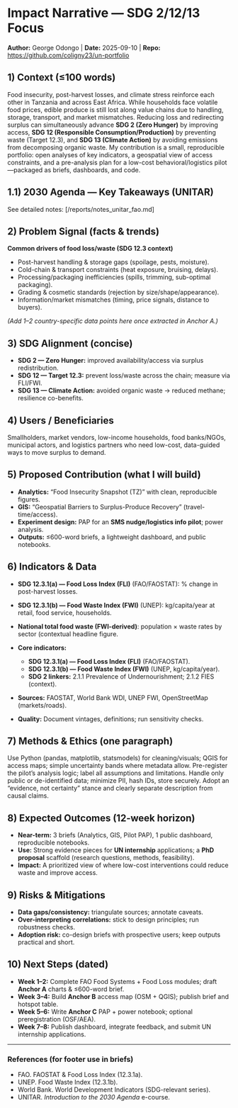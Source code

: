 # Impact Narrative — SDG 2/12/13 Focus
**Author:** George Odongo  |  **Date:** 2025-09-10  |  **Repo:** <https://github.com/coligny23/un-portfolio>

## 1) Context (≤100 words)
Food insecurity, post-harvest losses, and climate stress reinforce each other in Tanzania and across East Africa. While households face volatile food prices, edible produce is still lost along value chains due to handling, storage, transport, and market mismatches. Reducing loss and redirecting surplus can simultaneously advance **SDG 2 (Zero Hunger)** by improving access, **SDG 12 (Responsible Consumption/Production)** by preventing waste (Target 12.3), and **SDG 13 (Climate Action)** by avoiding emissions from decomposing organic waste. My contribution is a small, reproducible portfolio: open analyses of key indicators, a geospatial view of access constraints, and a pre-analysis plan for a low-cost behavioral/logistics pilot—packaged as briefs, dashboards, and code.
## 1.1) 2030 Agenda — Key Takeaways (UNITAR)
See detailed notes: [/reports/notes_unitar_fao.md]

## 2) Problem Signal (facts & trends)
**Common drivers of food loss/waste (SDG 12.3 context)**
- Post-harvest handling & storage gaps (spoilage, pests, moisture).
- Cold-chain & transport constraints (heat exposure, bruising, delays).
- Processing/packaging inefficiencies (spills, trimming, sub-optimal packaging).
- Grading & cosmetic standards (rejection by size/shape/appearance).
- Information/market mismatches (timing, price signals, distance to buyers).

*(Add 1–2 country-specific data points here once extracted in Anchor A.)*

## 3) SDG Alignment (concise)
- **SDG 2 — Zero Hunger:** improved availability/access via surplus redistribution.  
- **SDG 12 — Target 12.3:** prevent loss/waste across the chain; measure via FLI/FWI.  
- **SDG 13 — Climate Action:** avoided organic waste → reduced methane; resilience co-benefits.

## 4) Users / Beneficiaries
Smallholders, market vendors, low-income households, food banks/NGOs, municipal actors, and logistics partners who need low-cost, data-guided ways to move surplus to demand.

## 5) Proposed Contribution (what I will build)
- **Analytics:** “Food Insecurity Snapshot (TZ)” with clean, reproducible figures.  
- **GIS:** “Geospatial Barriers to Surplus-Produce Recovery” (travel-time/access).  
- **Experiment design:** PAP for an **SMS nudge/logistics info pilot**; power analysis.  
- **Outputs:** ≤600-word briefs, a lightweight dashboard, and public notebooks.

## 6) Indicators & Data
- **SDG 12.3.1(a) — Food Loss Index (FLI)** (FAO/FAOSTAT): % change in post-harvest losses.
- **SDG 12.3.1(b) — Food Waste Index (FWI)** (UNEP): kg/capita/year at retail, food service, households.
- **National total food waste (FWI-derived)**: population × waste rates by sector (contextual headline figure.

- **Core indicators:**  
  - **SDG 12.3.1(a) — Food Loss Index (FLI)** (FAO/FAOSTAT).  
  - **SDG 12.3.1(b) — Food Waste Index (FWI)** (UNEP, kg/capita/year).  
  - **SDG 2 linkers:** 2.1.1 Prevalence of Undernourishment; 2.1.2 FIES (context).  
- **Sources:** FAOSTAT, World Bank WDI, UNEP FWI, OpenStreetMap (markets/roads).  
- **Quality:** Document vintages, definitions; run sensitivity checks.

## 7) Methods & Ethics (one paragraph)
Use Python (pandas, matplotlib, statsmodels) for cleaning/visuals; QGIS for access maps; simple uncertainty bands where metadata allow. Pre-register the pilot’s analysis logic; label all assumptions and limitations. Handle only public or de-identified data; minimize PII, hash IDs, store securely. Adopt an “evidence, not certainty” stance and clearly separate description from causal claims.

## 8) Expected Outcomes (12-week horizon)
- **Near-term:** 3 briefs (Analytics, GIS, Pilot PAP), 1 public dashboard, reproducible notebooks.  
- **Use:** Strong evidence pieces for **UN internship** applications; a **PhD proposal** scaffold (research questions, methods, feasibility).  
- **Impact:** A prioritized view of where low-cost interventions could reduce waste and improve access.

## 9) Risks & Mitigations
- **Data gaps/consistency:** triangulate sources; annotate caveats.  
- **Over-interpreting correlations:** stick to design principles; run robustness checks.  
- **Adoption risk:** co-design briefs with prospective users; keep outputs practical and short.

## 10) Next Steps (dated)
- **Week 1–2:** Complete FAO Food Systems + Food Loss modules; draft **Anchor A** charts & ≤600-word brief.  
- **Week 3–4:** Build **Anchor B** access map (OSM + QGIS); publish brief and hotspot table.  
- **Week 5–6:** Write **Anchor C** PAP + power notebook; optional preregistration (OSF/AEA).  
- **Week 7–8:** Publish dashboard, integrate feedback, and submit UN internship applications.

---

### References (for footer use in briefs)
- FAO. FAOSTAT & Food Loss Index (12.3.1a).  
- UNEP. Food Waste Index (12.3.1b).  
- World Bank. World Development Indicators (SDG-relevant series).  
- UNITAR. *Introduction to the 2030 Agenda* e-course.
